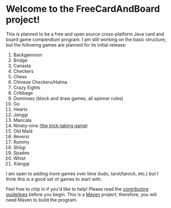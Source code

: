 # Welcome to the FreeCardAndBoard project!
This is planned to be a free and open source cross-platform Java card and board game compendium program. I am still working on the basic structure, but the following games are planned for its initial release:
1. Backgammon
2. Bridge
3. Canasta
4. Checkers
5. Chess
6. Chinese Checkers/Halma
7. Crazy Eights
8. Cribbage
9. Dominoes (block and draw games, all spinner rules)
10. Go
11. Hearts
12. Janggi
13. Mancala
14. Ninety-nine ([the trick-taking game](http://www.parlettgames.uk/oricards/ninety9.html))
15. Old Maid
16. Reversi
17. Rummy
18. Shōgi
19. Spades
20. Whist
21. Xiàngqí

I am open to adding more games over time (ludo, tarot/tarock, etc.) but I think this is a good set of games to start with.

Feel free to chip in if you'd like to help! Please read the [contributing guidelines](/CONTRIBUTING.md) before you begin. This is a [Maven](https://maven.apache.org/) project; therefore, you will need Maven to build the program.
